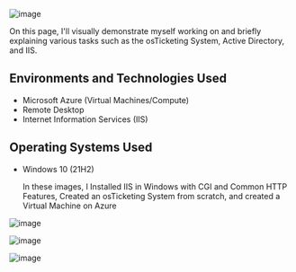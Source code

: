 ![image](https://github.com/kevinbels/osTicket-prerequisites/assets/141461620/6dc67b63-f4bb-4941-8ffc-8cc862d56ff5)


On this page, I'll visually demonstrate  myself working on and briefly explaining various tasks such as the osTicketing System, Active Directory, and IIS. 


<h2>Environments and Technologies Used</h2>

- Microsoft Azure (Virtual Machines/Compute)
- Remote Desktop
- Internet Information Services (IIS)

<h2>Operating Systems Used </h2>

- Windows 10</b> (21H2)



    In these images, I Installed IIS in Windows with CGI and Common HTTP Features, Created an osTicketing System from scratch, and created a Virtual Machine on Azure

![image](https://github.com/kevinbels/osTicket-prerequisites/assets/141461620/4dff6ba1-de75-461b-983f-62e220e5aae7)

![image](https://github.com/kevinbels/osTicket-prerequisites/assets/141461620/929f7cda-dc27-43b6-89a5-07c96762fae7)


![image](https://github.com/kevinbels/osTicket-prerequisites/assets/141461620/5d7f71b4-bf1f-45b2-bdbf-4c786697c603)

